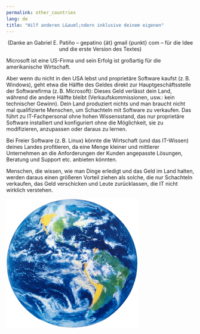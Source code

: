 ```yaml
---
permalink: other_countries
lang: de
title: "Hilf anderen L&auml;ndern inklusive deinem eigenen"
---
```


<center>(Danke an Gabriel E. Patiño – gepatino {ät} gmail {punkt} com – für die Idee und die erste Version des Textes)</center>

Microsoft ist eine US-Firma und sein Erfolg ist großartig für die amerikanische Wirtschaft.

Aber wenn du nicht in den USA lebst und proprietäre Software kaufst (z.&#x202f;B. Windows), geht etwa die Hälfte des Geldes direkt zur Hauptgeschäftsstelle der Softwarefirma (z.&#x202f;B. Microsoft): Dieses Geld verlässt dein Land, während die andere Hälfte bleibt (Verkaufskommissionen, usw.: kein technischer Gewinn). Dein Land produziert nichts und man braucht nicht mal qualifizierte Menschen, um Schachteln mit Software zu verkaufen. Das führt zu IT-Fachpersonal ohne hohen Wissensstand, das nur proprietäre Software installiert und konfiguriert ohne die Möglichkeit, sie zu modifizieren, anzupassen oder daraus zu lernen.

Bei Freier Software (z.&#x202f;B. Linux) könnte die Wirtschaft (und das IT-Wissen) deines Landes profitieren, da eine Menge kleiner und mittlerer Unternehmen an die Anforderungen der Kunden angepasste Lösungen, Beratung und Support etc. anbieten könnten.

Menschen, die wissen, wie man Dinge erledigt und das Geld im Land halten, werden daraus einen größeren Vorteil ziehen als solche, die nur Schachteln verkaufen, das Geld verschicken und Leute zurücklassen, die IT nicht wirklich verstehen.

<img src="/img/earth.png" />




